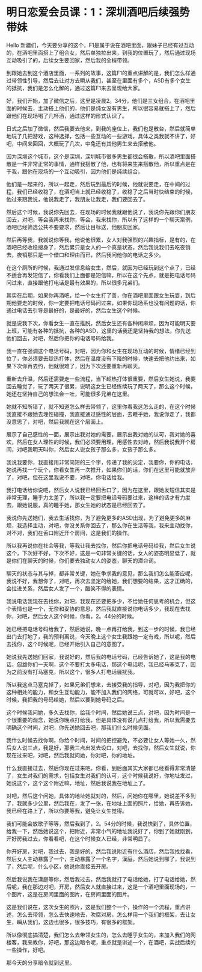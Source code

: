 # 明日恋爱会员课：1：深圳酒吧后续强势带妹

Hello 新疆们，今天要分享的这个，F1是属于说在酒吧里面，跟妹子已经有过互动的，在酒吧里面搭上了组合女，然后单独拉出来，到我的位置玩了，然后通过现场互动吸引了的，后续女生要回家，然后我的全程带领。

到跟她去到这个酒店里面，一系列的故事，这篇F1的重点讲解的是，我们怎么样通过带领性引导，然后去让对方去瞬从我们，甚至在里面有多个，ASD有多个女生的抵抗，我们是怎么化解的，通过这篇F1来去呈现给大家。

好，我们开始，加了微信之后，这里是凌晨2。34分，他们是三女组合，在酒吧里面的时候去，主动搭上他们的，他们是纯女没有男生，所以很容易就搭上了，然后跟他们在现场喝了几杯酒，通过这样的形式认识了。

日式之后加了微信，然后我要去他来，到我的座位上，我们也是散台，然后就简单地玩了几把游戏，这种选择，包括一些互动的一些游戏，具体之类我就不讲了，好吧，中间来回回，大概玩了几次，中兔还有其他男生来去搭散他。

因为深圳这个城市，这个是深圳，深圳城市很多男生都很会搭散，所以酒吧里面搭散是一件非常正常的事情，通样我搭散了他，也有将来生来搭散他，所以重点是在于我，跟他在现场的一个互动吸引，因为他们是纯续组合。

他们是一起来的，所以一起走，然后玩到最后的时候，他就说要走，在中间的过程，我们已经收稳了，在酒吧当上就已经收稳了，收稳了之后当时快结束的时候，他过来跟我说，他说我走了，我朋友让我走，我们要回去了。

然后这个时候，我说你先回去，在现场的时候我就跟他说了，我说你先跟你们朋友回去，对吧，等会我再来找你，等会，我来找你，所以有了这样的一个聊天案例，酒吧已经筛选公共不要要求，然后让目标送，他朋友回家。

然后再等我，我就说你等我，他说他很累，女人对我强烈的兴趣指标，是有的，在酒吧已经收稳搜身了，然后累只是女人的一个真是状态，然后我说我们去吃夜销去，夜销那只是一个借口和理由而已，然后我问他你的电话之多少。

在这个厕所的时候，我通过发信息给女生，然后，就因为已经玩到这个点了，已经不适合再发短信了，你看我们上面都是短信嘛，所以在这个先点，就是把电话号码问过来，直接跟他打电话是最有效果的，所以很多兄弟们。

其实在后期，如果你再酒吧，给一个女生打了善，你在酒吧里面跟女生玩耍，到后期他要走的时候，你一定要把电话号码问过来，如果你现场系也没有问题的话，你通过电话去引导是最好的，是最好的，然后女生这个时候。

就是说我下次，你看女生一直在推脱，然后女生还有各种闲麻烦，因为可能明天要上班，可能有各种的抵抗，各种的ASD，这里的话我还是坚持我的想法，你先送他们回去，对吧，然后你把你的电话号码给我。

我一直在强调这个电话号码，对吧，因为你和女生在现场互动的时候，情绪已经到位了，你必须要去趁热打体，然后在温度没有下降的时候，快速去把他约出来，如果下次你再去约，他就很难了，因为下次还要重新再聊天。

重新去升温，然后还需要走一些流程，当下趁热打体很重要，然后女生她说，我要回去睡觉了，玩了两天了很累，说明这女生已经练续玩了两天了，那么这个时候，她还在坚持自己的想法会一吐，可能很多兄弟在这里。

她就不知所错了，就不知道怎么样去带领了，这里你看我这怎么走的，在这个时候我直接不跟她去理性碰撞，我直接通过感性的层面，去睡乎她，我说你走了，我都没意思了，对吧，然后我就在这个层面上。

展示了自己感性的一面，展示出我对她的需要，展示出我对她的认可，我对她的喜欢，然后在女人理性的时候，我们必须要用理，用感性去对峙，然后我说我开个房间，对吧我明天叫你，然后女人说女孩子那么多，女孩子那么多。

我说我要你，我直接用非常简短的三个字，传递了我的尖定，我要你，你的电话，她说再找一个玩个，你看女生再一次推开，如果你们的话，你们在这里可能就放弃了，对吧，但在这里我说不要，对吧，你电话给我。

我打电话给你说吧，然后女人说我已经回舌口了，因为在这里，跟她发短信其实是非常无理，睡乎力太差了，所以我一定要把电话号码要过来，这样的话才有力度去，跟她说服，真的睡乎她，那女生她的状态是已经回去了。

我说你先送她们，我去生活找你，为了避免更多的ASD出现，为了避免更多的麻烦，我选择主动，对吧，你没关系你回去了，那么你在生活等我，我来主动找你，对不对，我们在舌口附近开个房间，这是我们的操作。

所以我再说你在社会等我，等我让我去找你，然后你把电话号码给我，然后女生说这个，下次好不好，下次不好，这是一句非常关键的话，女人的姿态明显低了，就是你们在聊天的时候，你们要去独动女人的姿态，聊天的潜台词。

聊天的状态与其与掉，都非常关键，她在争求我的意见，那么我们怎么能答应呢，我说不好，我想你了，对吧，再次去坚定的给她，我们想要的结果，这才正确的，会拉进关系，然后女人发了一个，酷笑不得的表情。

我说电话我现在去找你，对吧，我现在还要把多少，不给她任何思考的机会，但这个表情也是一个，无奈和妥协的意思，然后我就直接说你电话多少，我现在去找你，对吧，然后女人这个时候，你看，2。44分的时候。

她已经把电话号码给我了，然后她说，晚一点再打给我，到这一步的时候，我已经出门去打地了，我的预判离说，今天晚上这个女生我跟她一定有戏，所以呢，然后去找你，这个时候呢，已经开始引入自己的意图了。

她说我先送她们回家，我说好的，然后我的电话号码，已经告诉她了，这是我的电话，匈雄你们一天啊，这个不要打太多电话，那这个电话呢，我已经马塞克了，因为之前没有打马塞克，所以这个，很多人打电话骚扰我。

所以我这点马塞克掉了，如果兄弟们想来，去接受我的指导，对吧，因为我把你的这种相处的能力，和女生互动能力，能不加入我们的网络，可就可以，好吧，这个时候，我把我的号码给她，然后以要到她号码之后。

这个时候我问她，多久去找你，给我个时间，然后她说三点，对吧，因为时间是一个很重要的观念，她说你晚点打给我，但是具体没有说几点打给我，所以我需要去明确这个时间，对吧，你先送她回去吧，那我们什么时候见面。

我什么时候去找你啊，你给个时间，时间的把控避免，不必要让女人等她一久，然后女人说三点，我是好，那我三点出发去设口，对吧，去找你，然后女生就说，你现在过来吧，对吧，然后我就问她，你对吧，你的地址。

什么我直接过去，然后你现在过来吧，你看，到后面其实大家都已经看得非常清楚了，女生对我们的需求，包括女生对我们的认可，这个时候我说好，你地址发过，她说这个，这个这个附近嘛，地址，然后我说我在地址上了。

对吧，然后这个问她，具体的地址她就对的，然后，问她你在哪里，她说差不多到了，我就多少公里，然后我在，发了一张，在地址上面的照片，给她，再告诉她，我已经在路上了，所以你要等我，避免让女生觉得。

我们可能会放歌子等等，然后我到了，2。54分的时候，我说快到了，具体位置，给我一下，然后她说这个，把附近，非常小气的地址我说好了，你到了她就刚到，开好房我过去，你看看吧，在这个时候女人已经，非常明显了。

你开好房，对吧，我过去，我是好的，然后我说附近有什么酒店，然后我找找看，然后女人主动暴露了一个，主动暴露了一个名字，漢庭，然后她说到哪了，我说到了，然后呢，什么小区，她说你直接去开房。

然后我说我在漢庭等你，然后我过去，然后我就打了电话给她，打了电话给她，然后呢，我在那边对吧，开房，然后女人就直接过来，这是一个酒吧里面现场的，一个图片，这是在房间里面的图片，在房间里面的图片。

这是我们说在，这次女生的照片，这是我们整个一个，操作的一个流程，重点讲述，怎么去带领，怎么去快速地去，吹腐对房，怎么样用一个我们的框架，去让女生，瞬从我们，这边也很多，很多技巧，有很多的框架。

所以像彻底搞清楚，我们怎么去带领女生的，怎么去睡乎女生的，来加入我们的网楼客，我来教你，好吧，那这边暗令呢，重点就是讲述一个，在酒吧，实战后续的一些操作，好吧。

那今天的分享暗令就到这里。